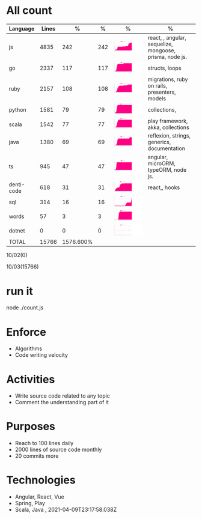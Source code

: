 # All count
|Language|Lines|%|%|%|%|
|----------|-------|--------|--------|--------|--------|
|js|4835|242|242|![js](https://raw.githubusercontent.com/kapit4n/l-10000-dev/master/js.png)|react, , angular, sequelize, mongoose, prisma, node js.|
|go|2337|117|117|![go](https://raw.githubusercontent.com/kapit4n/l-10000-dev/master/go.png)|structs, loops|
|ruby|2157|108|108|![ruby](https://raw.githubusercontent.com/kapit4n/l-10000-dev/master/ruby.png)|migrations, ruby on rails, presenters, models|
|python|1581|79|79|![python](https://raw.githubusercontent.com/kapit4n/l-10000-dev/master/python.png)|collections, |
|scala|1542|77|77|![scala](https://raw.githubusercontent.com/kapit4n/l-10000-dev/master/scala.png)|play framework, akka, collections|
|java|1380|69|69|![java](https://raw.githubusercontent.com/kapit4n/l-10000-dev/master/java.png)|reflexion, strings, generics, documentation|
|ts|945|47|47|![ts](https://raw.githubusercontent.com/kapit4n/l-10000-dev/master/ts.png)|angular, microORM, typeORM, node js.|
|denti-code|618|31|31|![denti-code](https://raw.githubusercontent.com/kapit4n/l-10000-dev/master/denti-code.png)|react,, hooks|
|sql|314|16|16|![sql](https://raw.githubusercontent.com/kapit4n/l-10000-dev/master/sql.png)||
|words|57|3|3|![words](https://raw.githubusercontent.com/kapit4n/l-10000-dev/master/words.png)||
|dotnet|0|0|0|![dotnet](https://raw.githubusercontent.com/kapit4n/l-10000-dev/master/dotnet.png)||
|TOTAL|15766|1576.600%|
10/02(0)

10/03(15766)


# run it
node ./count.js
    
# Enforce
* Algorithms
* Code writing velocity

# Activities
* Write source code related to any topic
* Comment the understanding part of it
    
# Purposes
* Reach to 100 lines daily
* 2000 lines of source code monthly
* 20 commits more

# Technologies
* Angular, React, Vue
* Spring, Play
* Scala, Java
, 2021-04-09T23:17:58.038Z
